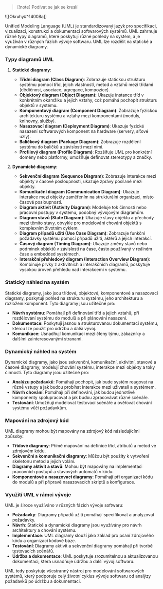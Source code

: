 > [!note] Podívat se jak se kreslí
> 

![[Okruhy#^14008a]]

Unified Modeling Language (UML) je standardizovaný jazyk pro specifikaci, vizualizaci, konstrukci a dokumentaci softwarových systémů. UML zahrnuje různé typy diagramů, které poskytují různé pohledy na systém, a je využíván v různých fázích vývoje softwaru. UML lze rozdělit na statické a dynamické diagramy.

### Typy diagramů UML

1. **Statické diagramy**:
   - **Třídní diagram (Class Diagram)**: Zobrazuje statickou strukturu systému pomocí tříd, jejich vlastností, metod a vztahů mezi třídami (dědičnost, asociace, agregace, kompozice).
   - **Objektový diagram (Object Diagram)**: Ukazuje instance tříd v konkrétním okamžiku a jejich vztahy, což pomáhá pochopit strukturu objektů v systému.
   - **Komponentový diagram (Component Diagram)**: Zobrazuje fyzickou architekturu systému a vztahy mezi komponentami (moduly, knihovny, služby).
   - **Nasazovací diagram (Deployment Diagram)**: Ukazuje fyzické nasazení softwarových komponent na hardware (servery, síťové uzly).
   - **Balíčkový diagram (Package Diagram)**: Zobrazuje rozdělení systému do balíčků a závislosti mezi nimi.
   - **Profilový diagram (Profile Diagram)**: Rozšiřuje UML pro konkrétní domény nebo platformy, umožňuje definovat stereotypy a značky.

2. **Dynamické diagramy**:
   - **Sekvenční diagram (Sequence Diagram)**: Zobrazuje interakce mezi objekty v časové posloupnosti, ukazuje zprávy posílané mezi objekty.
   - **Komunikační diagram (Communication Diagram)**: Ukazuje interakce mezi objekty zaměřením na strukturální organizaci, místo časové posloupnosti.
   - **Diagram aktivit (Activity Diagram)**: Modeluje tok činností nebo pracovní postupy v systému, podobný vývojovým diagramům.
   - **Diagram stavů (State Diagram)**: Ukazuje stavy objektu a přechody mezi těmito stavy, obvykle pro modelování chování objektů s komplexním životním cyklem.
   - **Diagram případů užití (Use Case Diagram)**: Zobrazuje funkční požadavky systému pomocí případů užití, aktérů a jejich interakcí.
   - **Časový diagram (Timing Diagram)**: Ukazuje změny stavů nebo podmínek objektů v závislosti na čase, často používaný v reálném čase a embedded systémech.
   - **Interakční přehledový diagram (Interaction Overview Diagram)**: Kombinuje prvky z aktivitních a interakčních diagramů, poskytuje vysokou úroveň přehledu nad interakcemi v systému.

### Statický náhled na systém

Statické diagramy, jako jsou třídové, objektové, komponentové a nasazovací diagramy, poskytují pohled na strukturu systému, jeho architekturu a rozložení komponent. Tyto diagramy jsou užitečné pro:

- **Návrh systému**: Pomáhají při definování tříd a jejich vztahů, při rozdělování systému do modulů a při plánování nasazení.
- **Dokumentace**: Poskytují jasnou a strukturovanou dokumentaci systému, kterou lze použít pro údržbu a další vývoj.
- **Komunikace**: Usnadňují komunikaci mezi členy týmu, zákazníky a dalšími zainteresovanými stranami.

### Dynamický náhled na systém

Dynamické diagramy, jako jsou sekvenční, komunikační, aktivitní, stavové a časové diagramy, modelují chování systému, interakce mezi objekty a toky činností. Tyto diagramy jsou užitečné pro:

- **Analýzu požadavků**: Pomáhají pochopit, jak bude systém reagovat na různé vstupy a jak budou probíhat interakce mezi uživateli a systémem.
- **Návrh chování**: Pomáhají při definování, jak budou jednotlivé komponenty spolupracovat a jak budou zpracovávat různé scénáře.
- **Testování**: Umožňují modelovat testovací scénáře a ověřovat chování systému vůči požadavkům.

### Mapování na zdrojový kód

UML diagramy mohou být mapovány na zdrojový kód následujícími způsoby:

- **Třídové diagramy**: Přímé mapování na definice tříd, atributů a metod ve zdrojovém kódu.
- **Sekvenční a komunikační diagramy**: Můžou být použity k vytvoření skeletonu metod a jejich volání.
- **Diagramy aktivit a stavů**: Mohou být mapovány na implementaci pracovních postupů a stavových automatů v kódu.
- **Komponentové a nasazovací diagramy**: Pomáhají při organizaci kódu do modulů a při přípravě nasazovacích skriptů a konfigurace.

### Využití UML v rámci vývoje

UML je široce využíváno v různých fázích vývoje softwaru:

- **Požadavky**: Diagramy případů užití pomáhají specifikovat a analyzovat požadavky.
- **Návrh**: Statické a dynamické diagramy jsou využívány pro návrh architektury a chování systému.
- **Implementace**: UML diagramy slouží jako základ pro psaní zdrojového kódu a organizaci kódové báze.
- **Testování**: Diagramy aktivit a sekvenční diagramy pomáhají při tvorbě testovacích scénářů.
- **Údržba a dokumentace**: UML poskytuje srozumitelnou a aktualizovanou dokumentaci, která usnadňuje údržbu a další vývoj softwaru.

UML tedy poskytuje všestranný nástroj pro modelování softwarových systémů, který podporuje celý životní cyklus vývoje softwaru od analýzy požadavků po údržbu a dokumentaci.